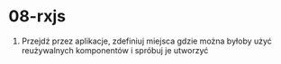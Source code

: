 # 08-rxjs

1. Przejdź przez aplikacje, zdefiniuj miejsca gdzie można byłoby użyć reużywalnych komponentów i spróbuj je utworzyć
